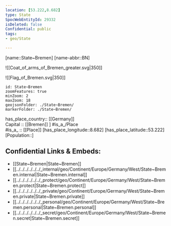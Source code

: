 ```yaml
---
location: [53.222,8.682] 
type: State
SpocWebEntityId: 29332
isDeleted: false
Confidential: public
tags:
- geo/State

---
```


[name::State~Bremen] 
[name-abbr::BN] 

![[Coat_of_arms_of_Bremen_greater.svg|350]] 


![[Flag_of_Bremen.svg|350]] 

```leaflet
id: State~Bremen
zoomFeatures: true 
minZoom: 2 
maxZoom: 18
geojsonFolder: ./State~Bremen/
markerFolder: ./State~Bremen/
```

has_place_country:: [[Germany]]  
Capital ::  [[Bremen]] ] 
#is_a_/Place  
#is_a_ :: [[Place]] 
[has_place_longitude::8.682] 
[has_place_latitude::53.222] 
[Population::] 



## Confidential Links & Embeds: 
- [[State~Bremen|State~Bremen]] 
- [[../../../../../../_internal/geo/Continent/Europe/Germany/West/State~Bremen.internal|State~Bremen.internal]] 
- [[../../../../../../_protect/geo/Continent/Europe/Germany/West/State~Bremen.protect|State~Bremen.protect]] 
- [[../../../../../../_private/geo/Continent/Europe/Germany/West/State~Bremen.private|State~Bremen.private]] 
- [[../../../../../../_personal/geo/Continent/Europe/Germany/West/State~Bremen.personal|State~Bremen.personal]] 
- [[../../../../../../_secret/geo/Continent/Europe/Germany/West/State~Bremen.secret|State~Bremen.secret]] 
